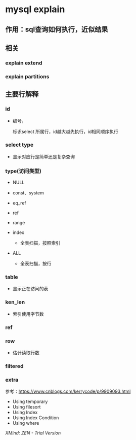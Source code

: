 # mysql explain

## 作用：sql查询如何执行，近似结果

## 相关

### explain extend

### explain partitions

## 主要行解释

### id

- 编号，

  标识select 所属行，id越大越先执行，id相同顺序执行

### select type

- 显示对应行是简单还是复杂查询

### type(访问类型)

- NULL
- const、system
- eq_ref
- ref
- range
- index

	- 全表扫描，按照索引

- ALL

	- 全表扫描，按行

### table

- 显示正在访问的表

### ken_len

- 索引使用字节数

### ref

### row

- 估计读取行数

### filtered

### extra

参考：https://www.cnblogs.com/kerrycode/p/9909093.html

- Using temporary
- Using filesort
- Using Index
- Using Index Condition
- Using where

*XMind: ZEN - Trial Version*